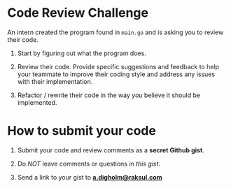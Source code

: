 # Code Review Challenge

An intern created the program found in `main.go` and is asking you to review their code.

1. Start by figuring out what the program does.

1. Review their code. Provide specific suggestions and feedback to help your teammate to
   improve their coding style and address any issues with their implementation.

1. Refactor / rewrite their code in the way _you_ believe it should be implemented.

# How to submit your code

1. Submit your code and review comments as a **secret Github gist**.

1. Do _NOT_ leave comments or questions in _this gist_.

1. Send a link to your gist to **a.digholm@raksul.com**
